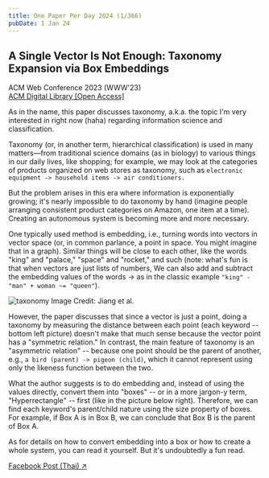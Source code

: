 ```yaml
---
title: One Paper Per Day 2024 (1/366)
pubDate: 1 Jan 24
---
```

## A Single Vector Is Not Enough: Taxonomy Expansion via Box Embeddings

ACM Web Conference 2023 (WWW'23)\
[ACM Digital Library [Open Access]](https://dl.acm.org/doi/10.1145/3543507.3583310)

As in the name, this paper discusses taxonomy, a.k.a. the topic I'm very interested in right now (haha) regarding information science and classification.

Taxonomy (or, in another term, hierarchical classification) is used in many matters—from traditional science domains (as in biology) to various things in our daily lives, like shopping; for example, we may look at the categories of products organized on web stores as taxonomy, such as `electronic equipment -> household items -> air conditioners.`

But the problem arises in this era where information is exponentially growing; it's nearly impossible to do taxonomy by hand (imagine people arranging consistent product categories on Amazon, one item at a time). Creating an autonomous system is becoming more and more necessary.

One typically used method is embedding, i.e., turning words into vectors in vector space (or, in common parlance, a point in space. You might imagine that in a graph). Similar things will be close to each other, like the words "king" and "palace," "space" and "rocket," and such (note: what's fun is that when vectors are just lists of numbers, We can also add and subtract the embedding values of the words -> as in the classic example `"king" - "man" + woman ~= "queen"`).

![taxonomy](https://imgs.from.pub/boxtaxi.jpg)
Image Credit: Jiang et al.

However, the paper discusses that since a vector is just a point, doing a taxonomy by measuring the distance between each point (each keyword -- bottom left picture) doesn't make that much sense because the vector point has a "symmetric relation." In contrast, the main feature of taxonomy is an "asymmetric relation" -- because one point should be the parent of another, e.g., `a bird (parent) -> pigeon (child)`, which it cannot represent using only the likeness function between the two.

What the author suggests is to do embedding and, instead of using the values directly, convert them into "boxes" -- or in a more jargon-y term, "Hyperrectangle" -- first (like in the picture below right). Therefore, we can find each keyword's parent/child nature using the size property of boxes. For example, if Box A is in Box B, we can conclude that Box B is the parent of Box A.

As for details on how to convert embedding into a box or how to create a whole system, you can read it yourself. But it's undoubtedly a fun read.

[Facebook Post (Thai) ↗](https://www.facebook.com/photo.php?fbid=2260353797502268)
